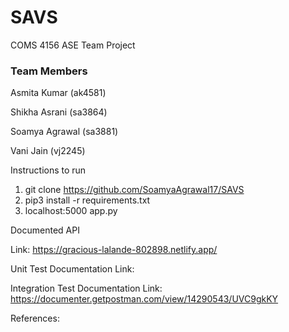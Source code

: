 # SAVS
COMS 4156
ASE Team Project

### Team Members
Asmita Kumar (ak4581)

Shikha Asrani (sa3864)

Soamya Agrawal (sa3881)

Vani Jain (vj2245)

Instructions to run

1. git clone https://github.com/SoamyaAgrawal17/SAVS
2. pip3 install -r requirements.txt
3. localhost:5000 app.py


Documented API

Link: https://gracious-lalande-802898.netlify.app/


Unit Test Documentation
Link:

Integration Test Documentation
Link: https://documenter.getpostman.com/view/14290543/UVC9gkKY


References:
